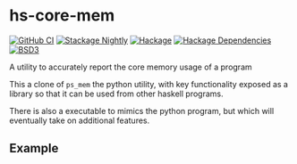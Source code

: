 # hs-core-mem

[![GitHub CI](https://github.com/adetokunbo/hs-core-mem/actions/workflows/ci.yml/badge.svg)](https://github.com/adetokunbo/hs-core-mem/actions)
[![Stackage Nightly](http://stackage.org/package/hs-core-mem/badge/nightly)](http://stackage.org/nightly/package/hs-core-mem)
[![Hackage][hackage-badge]][hackage]
[![Hackage Dependencies][hackage-deps-badge]][hackage-deps]
[![BSD3](https://img.shields.io/badge/license-BSD3-green.svg?dummy)](https://github.com/adetokunbo/hs-core-mem/blob/master/LICENSE)

A utility to accurately report the core memory usage of a program

This a clone of `ps_mem` the python utility, with key functionality exposed as a
library so that it can be used from other haskell programs.

There is also a executable to mimics the python program, but which will
eventually take on additional features.

[hackage-deps-badge]: <https://img.shields.io/hackage-deps/v/hs-core-mem.svg>
[hackage-deps]:       <http://packdeps.haskellers.com/feed?needle=hs-core-mem>
[hackage-badge]:      <https://img.shields.io/hackage/v/hs-core-mem.svg>
[hackage]:            <https://hackage.haskell.org/package/hs-core-mem>

## Example

```haskell

```
